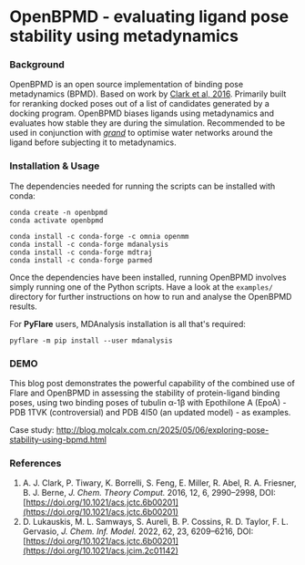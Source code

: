 # OpenBPMD - evaluating ligand pose stability using metadynamics

### Background 
OpenBPMD is an open source implementation of binding pose metadynamics (BPMD). Based on work by [Clark et al, 2016](https://doi.org/10.1021/acs.jctc.6b00201). Primarily built for reranking docked poses out of a list of candidates generated by a docking program. OpenBPMD biases ligands using metadynamics and evaluates how stable they are during the simulation. Recommended to be used in conjunction with [_grand_](https://github.com/essex-lab/grand) to optimise water networks around the ligand before subjecting it to metadynamics.

### Installation & Usage

The dependencies needed for running the scripts can be installed with conda:

```
conda create -n openbpmd
conda activate openbpmd

conda install -c conda-forge -c omnia openmm
conda install -c conda-forge mdanalysis
conda install -c conda-forge mdtraj
conda install -c conda-forge parmed
```

Once the dependencies have been installed, running OpenBPMD involves simply running one of the Python scripts. Have a look at the ```examples/``` directory for further instructions on how to run and analyse the OpenBPMD results.

For <strong>PyFlare</strong> users, MDAnalysis installation is all that's required:
```
pyflare -m pip install --user mdanalysis
```

### DEMO
This blog post demonstrates the powerful capability of the combined use of Flare and OpenBPMD in assessing the stability of protein-ligand binding poses, using two binding poses of tubulin α-1β with Epothilone A (EpoA) - PDB 1TVK (controversial) and PDB 4I50 (an updated model) - as examples.

Case study: <a href="http://blog.molcalx.com.cn/2025/05/06/exploring-pose-stability-using-bpmd.html">http://blog.molcalx.com.cn/2025/05/06/exploring-pose-stability-using-bpmd.html</a> 

### References

1. A. J. Clark, P. Tiwary, K. Borrelli, S. Feng, E. Miller, R. Abel, R. A. Friesner, B. J. Berne, _J. Chem. Theory Comput._ 2016, 12, 6, 2990–2998, DOI:[https://doi.org/10.1021/acs.jctc.6b00201](https://doi.org/10.1021/acs.jctc.6b00201) 
2. D. Lukauskis, M. L. Samways, S. Aureli, B. P. Cossins, R. D. Taylor, F. L. Gervasio, _J. Chem. Inf. Model._ 2022, 62, 23, 6209–6216, DOI:[https://doi.org/10.1021/acs.jctc.6b00201](https://doi.org/10.1021/acs.jcim.2c01142)
